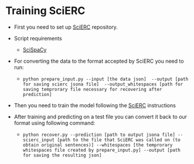 # Training SciERC

* First you need to set up [SciERC](https://bitbucket.org/luanyi/scierc/src) repository.

* Script requirements
    * [SciSpaCy](https://allenai.github.io/scispacy/)

* For converting the data to the format accepted by SciERC you need to run:
    * `python prepare_input.py --input [the data json] 
    --output [path for saving scierc jsona file] 
    --output_whitespaces [path for saving temprorary file necessary for recovering after prediction]`    

* Then you need to train the model following the [SciERC](https://bitbucket.org/luanyi/scierc/src) instructions

* After training and predicting on a test file you can convert it back to our format using following command: 
    * `python recover.py --prediction [path to output jsona file]
    --scierc_input [path to the file that SciERC was called on (to obtain original sentences)]
    --whitespaces [the temprorary whitespaces file created by prepare_input.py]
    --output [path for saving the resulting json]`

